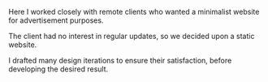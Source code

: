 Here I worked closely with remote clients who wanted a minimalist website for advertisement purposes.

The client had no interest in regular updates, so we decided upon a static website.

I drafted many design iterations to ensure their satisfaction, before developing the desired result.